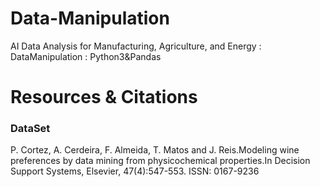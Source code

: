 # Data-Manipulation
AI Data Analysis for Manufacturing, Agriculture, and Energy : DataManipulation : Python3&amp;Pandas

# Resources & Citations 

### DataSet
P. Cortez, A. Cerdeira, F.
Almeida, T. Matos and J. Reis.Modeling wine preferences by data
mining from physicochemical properties.In Decision Support
Systems, Elsevier, 47(4):547-553. ISSN: 0167-9236
